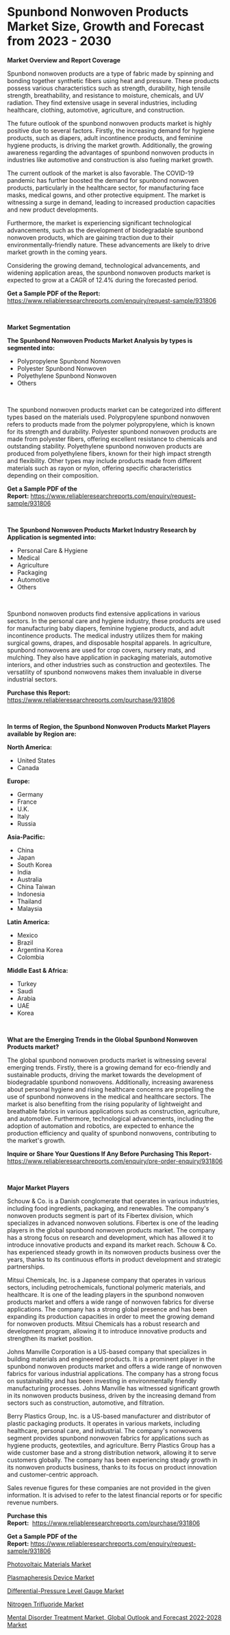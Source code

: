 <p><h1>Spunbond Nonwoven Products Market Size, Growth and Forecast from 2023 - 2030</h1></p><p><strong>Market Overview and Report Coverage</strong></p>
<p><p>Spunbond nonwoven products are a type of fabric made by spinning and bonding together synthetic fibers using heat and pressure. These products possess various characteristics such as strength, durability, high tensile strength, breathability, and resistance to moisture, chemicals, and UV radiation. They find extensive usage in several industries, including healthcare, clothing, automotive, agriculture, and construction.</p><p>The future outlook of the spunbond nonwoven products market is highly positive due to several factors. Firstly, the increasing demand for hygiene products, such as diapers, adult incontinence products, and feminine hygiene products, is driving the market growth. Additionally, the growing awareness regarding the advantages of spunbond nonwoven products in industries like automotive and construction is also fueling market growth.</p><p>The current outlook of the market is also favorable. The COVID-19 pandemic has further boosted the demand for spunbond nonwoven products, particularly in the healthcare sector, for manufacturing face masks, medical gowns, and other protective equipment. The market is witnessing a surge in demand, leading to increased production capacities and new product developments.</p><p>Furthermore, the market is experiencing significant technological advancements, such as the development of biodegradable spunbond nonwoven products, which are gaining traction due to their environmentally-friendly nature. These advancements are likely to drive market growth in the coming years.</p><p>Considering the growing demand, technological advancements, and widening application areas, the spunbond nonwoven products market is expected to grow at a CAGR of 12.4% during the forecasted period.</p></p>
<p><strong>Get a Sample PDF of the Report:</strong> <a href="https://www.reliableresearchreports.com/enquiry/request-sample/931806">https://www.reliableresearchreports.com/enquiry/request-sample/931806</a></p>
<p>&nbsp;</p>
<p><strong>Market Segmentation</strong></p>
<p><strong>The Spunbond Nonwoven Products Market Analysis by types is segmented into:</strong></p>
<p><ul><li>Polypropylene Spunbond Nonwoven</li><li>Polyester Spunbond Nonwoven</li><li>Polyethylene Spunbond Nonwoven</li><li>Others</li></ul></p>
<p>&nbsp;</p>
<p><p>The spunbond nonwoven products market can be categorized into different types based on the materials used. Polypropylene spunbond nonwoven refers to products made from the polymer polypropylene, which is known for its strength and durability. Polyester spunbond nonwoven products are made from polyester fibers, offering excellent resistance to chemicals and outstanding stability. Polyethylene spunbond nonwoven products are produced from polyethylene fibers, known for their high impact strength and flexibility. Other types may include products made from different materials such as rayon or nylon, offering specific characteristics depending on their composition.</p></p>
<p><strong>Get a Sample PDF of the Report:</strong>&nbsp;<a href="https://www.reliableresearchreports.com/enquiry/request-sample/931806">https://www.reliableresearchreports.com/enquiry/request-sample/931806</a></p>
<p>&nbsp;</p>
<p><strong>The Spunbond Nonwoven Products Market Industry Research by Application is segmented into:</strong></p>
<p><ul><li>Personal Care & Hygiene</li><li>Medical</li><li>Agriculture</li><li>Packaging</li><li>Automotive</li><li>Others</li></ul></p>
<p>&nbsp;</p>
<p><p>Spunbond nonwoven products find extensive applications in various sectors. In the personal care and hygiene industry, these products are used for manufacturing baby diapers, feminine hygiene products, and adult incontinence products. The medical industry utilizes them for making surgical gowns, drapes, and disposable hospital apparels. In agriculture, spunbond nonwovens are used for crop covers, nursery mats, and mulching. They also have application in packaging materials, automotive interiors, and other industries such as construction and geotextiles. The versatility of spunbond nonwovens makes them invaluable in diverse industrial sectors.</p></p>
<p><strong>Purchase this Report:</strong>&nbsp; <a href="https://www.reliableresearchreports.com/purchase/931806">https://www.reliableresearchreports.com/purchase/931806</a></p>
<p>&nbsp;</p>
<p><strong>In terms of Region, the Spunbond Nonwoven Products Market Players available by Region are:</strong></p>
<p>
    <p> <strong> North America: </strong>
        <ul>
            <li>United States</li>
            <li>Canada</li>
        </ul>
        </p> 
    <p> <strong> Europe: </strong>
        <ul>
            <li>Germany</li>
            <li>France</li>
            <li>U.K.</li>
            <li>Italy</li>
            <li>Russia</li>
        </ul>
        </p> 
    <p> <strong> Asia-Pacific: </strong>
        <ul>
            <li>China</li>
            <li>Japan</li>
            <li>South Korea</li>
            <li>India</li>
            <li>Australia</li>
            <li>China Taiwan</li>
            <li>Indonesia</li>
            <li>Thailand</li>
            <li>Malaysia</li>
        </ul>
        </p> 
    <p> <strong> Latin America: </strong>
        <ul>
            <li>Mexico</li>
            <li>Brazil</li>
            <li>Argentina Korea</li>
            <li>Colombia</li>
        </ul>
        </p> 
    <p> <strong> Middle East & Africa: </strong>
        <ul>
            <li>Turkey</li>
            <li>Saudi</li>
            <li>Arabia</li>
            <li>UAE</li>
            <li>Korea</li>
        </ul>
    </p>
    </p>
<p>&nbsp;</p>
<p><strong>What are the Emerging Trends in the Global Spunbond Nonwoven Products market?</strong></p>
<p><p>The global spunbond nonwoven products market is witnessing several emerging trends. Firstly, there is a growing demand for eco-friendly and sustainable products, driving the market towards the development of biodegradable spunbond nonwovens. Additionally, increasing awareness about personal hygiene and rising healthcare concerns are propelling the use of spunbond nonwovens in the medical and healthcare sectors. The market is also benefiting from the rising popularity of lightweight and breathable fabrics in various applications such as construction, agriculture, and automotive. Furthermore, technological advancements, including the adoption of automation and robotics, are expected to enhance the production efficiency and quality of spunbond nonwovens, contributing to the market's growth.</p></p>
<p><strong>Inquire or Share Your Questions If Any Before Purchasing This Report</strong>- <a href="https://www.reliableresearchreports.com/enquiry/pre-order-enquiry/931806">https://www.reliableresearchreports.com/enquiry/pre-order-enquiry/931806</a></p>
<p>&nbsp;</p>
<p><strong>Major Market Players</strong></p>
<p><p>Schouw & Co. is a Danish conglomerate that operates in various industries, including food ingredients, packaging, and renewables. The company's nonwoven products segment is part of its Fibertex division, which specializes in advanced nonwoven solutions. Fibertex is one of the leading players in the global spunbond nonwoven products market. The company has a strong focus on research and development, which has allowed it to introduce innovative products and expand its market reach. Schouw & Co. has experienced steady growth in its nonwoven products business over the years, thanks to its continuous efforts in product development and strategic partnerships.</p><p>Mitsui Chemicals, Inc. is a Japanese company that operates in various sectors, including petrochemicals, functional polymeric materials, and healthcare. It is one of the leading players in the spunbond nonwoven products market and offers a wide range of nonwoven fabrics for diverse applications. The company has a strong global presence and has been expanding its production capacities in order to meet the growing demand for nonwoven products. Mitsui Chemicals has a robust research and development program, allowing it to introduce innovative products and strengthen its market position.</p><p>Johns Manville Corporation is a US-based company that specializes in building materials and engineered products. It is a prominent player in the spunbond nonwoven products market and offers a wide range of nonwoven fabrics for various industrial applications. The company has a strong focus on sustainability and has been investing in environmentally friendly manufacturing processes. Johns Manville has witnessed significant growth in its nonwoven products business, driven by the increasing demand from sectors such as construction, automotive, and filtration.</p><p>Berry Plastics Group, Inc. is a US-based manufacturer and distributor of plastic packaging products. It operates in various markets, including healthcare, personal care, and industrial. The company's nonwovens segment provides spunbond nonwoven fabrics for applications such as hygiene products, geotextiles, and agriculture. Berry Plastics Group has a wide customer base and a strong distribution network, allowing it to serve customers globally. The company has been experiencing steady growth in its nonwoven products business, thanks to its focus on product innovation and customer-centric approach.</p><p>Sales revenue figures for these companies are not provided in the given information. It is advised to refer to the latest financial reports or  for specific revenue numbers.</p></p>
<p><strong>Purchase this Report:</strong>&nbsp;&nbsp;<a href="https://www.reliableresearchreports.com/purchase/931806">https://www.reliableresearchreports.com/purchase/931806</a></p>
<p></p>
<p><strong>Get a Sample PDF of the Report:</strong>&nbsp;<a href="https://www.reliableresearchreports.com/enquiry/request-sample/931806">https://www.reliableresearchreports.com/enquiry/request-sample/931806</a></p>
<p><p><a href="https://www.linkedin.com/pulse/photovoltaic-materials-market-research-report-unlocks-1z4we/">Photovoltaic Materials Market</a></p><p><a href="https://www.reportprime.com/plasmapheresis-device-r8201">Plasmapheresis Device Market</a></p><p><a href="https://medium.com/@abbieparker1964/differential-pressure-level-gauge-market-size-growth-forecast-2023-2030-ee5e15afe97e">Differential-Pressure Level Gauge Market</a></p><p><a href="https://www.linkedin.com/pulse/nitrogen-trifluoride-market-share-amp-new-trends-analysis-wxgne/">Nitrogen Trifluoride Market</a></p><p><a href="https://issuu.com/reportprime-2/docs/mental-disorder-treatment-market-global-outlook-an?fr=xKAE9_zU1NQ">Mental Disorder Treatment Market, Global Outlook and Forecast 2022-2028 Market</a></p></p>